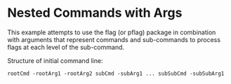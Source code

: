 Nested Commands with Args
=========================

This example attempts to use the flag (or pflag) package in
combination with arguments that represent commands and sub-commands to
process flags at each level of the sub-command.

Structure of initial command line:

    rootCmd -rootArg1 -rootArg2 subCmd -subArg1 ... subSubCmd -subSubArg1

